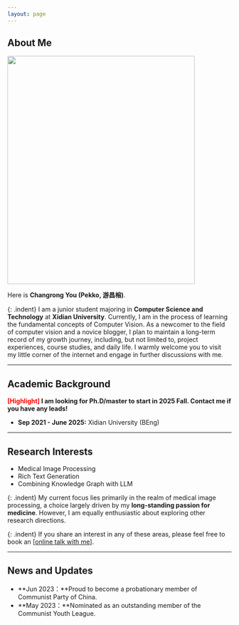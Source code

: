 ```yaml
---
layout: page
---
```



## About Me
<img src="https://CRYoushiwo.github.io/ChangrongYou.png" class="floatpic" width="421" height="512">

Here is **Changrong You (Pekko, 游昌榕)**.

{: .indent}
I am a junior student majoring in **Computer Science and Technology** at **Xidian University**. Currently, I am in the process of learning the fundamental concepts of Computer Vision. As a newcomer to the field of computer vision and a novice blogger, I plan to maintain a long-term record of my growth journey, including, but not limited to, project experiences, course studies, and daily life. I warmly welcome you to visit my little corner of the internet and engage in further discussions with me.

---

## Academic Background

**<font color='red'>[Highlight]</font> I am looking for Ph.D/master to start in 2025 Fall. Contact me if you have any leads!**

- **Sep 2021 - June 2025:** Xidian University (BEng)

---

## Research Interests

- Medical Image Processing
- Rich Text Generation
- Combining Knowledge Graph with LLM

{: .indent}
My current focus lies primarily in the realm of medical image processing, a choice largely driven by my **long-standing passion for medicine**. However, I am equally enthusiastic about exploring other research directions.

{: .indent}
If you share an interest in any of these areas, please feel free to book an [[online talk with me](https://calendly.com/cryoushiwo/meet-me-at-midnight)].

---

## News and Updates

- **Jun 2023：**Proud to become a probationary member of Communist Party of China.
- **May 2023：**Nominated as an outstanding member of the Communist Youth League.